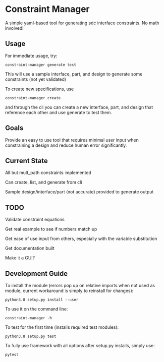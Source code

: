# Constraint Manager

A simple yaml-based tool for generating sdc interface constraints.  No math involved!


## Usage
For immediate usage, try:

`constraint-manager generate test`

This will use a sample interface, part, and design to generate some constraints (not yet validated)

To create new specifications, use 

`constraint-manager create`

and through the cli you can create a new interface, part, and design that reference each other and use generate to test them.



## Goals

Provide an easy to use tool that requires minimal user input when constraining a design and reduce human error significantly.

## Current State

All but mult_path constraints implemented

Can create, list, and generate from cli

Sample design/interface/part (not accurate) provided to generate output


## TODO

Validate constraint equations

Get real example to see if numbers match up


Get ease of use input from others, especially with the variable substitution

Get documentation built

Make it a GUI?


## Development Guide

To install the module (errors pop up on relative imports when not used as module, current workaround is simply to reinstall for changes):

`python3.8 setup.py install --user`

To use it on the command line:

`constraint-manager -h`

To test for the first time (installs required test modules):

`python3.8 setup.py test`

To fully use framework with all options after setup.py installs, simply use:

`pytest`
